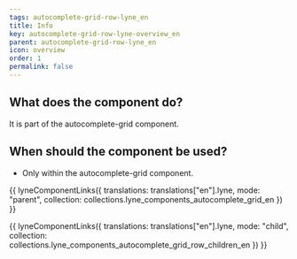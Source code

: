 ```yaml
---
tags: autocomplete-grid-row-lyne_en
title: Info
key: autocomplete-grid-row-lyne-overview_en
parent: autocomplete-grid-row-lyne_en
icon: overview
order: 1
permalink: false
---
```


## What does the component do?
It is part of the autocomplete-grid component.

## When should the component be used?
* Only within the autocomplete-grid component.

{{ lyneComponentLinks({
  translations: translations["en"].lyne,
  mode: "parent",
  collection: collections.lyne_components_autocomplete_grid_en
}) }}

{{ lyneComponentLinks({
  translations: translations["en"].lyne,
  mode: "child",
  collection: collections.lyne_components_autocomplete_grid_row_children_en
}) }}